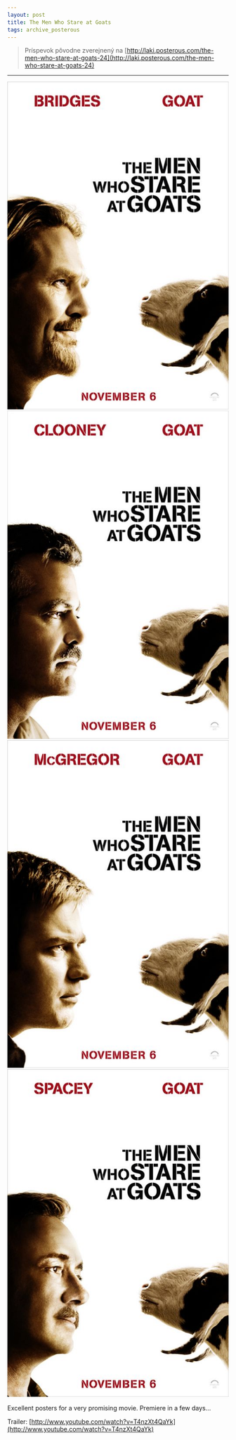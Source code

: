 ```yaml
---
layout: post
title: The Men Who Stare at Goats
tags: archive_posterous
---
```

> Príspevok pôvodne zverejnený na [http://laki.posterous.com/the-men-who-stare-at-goats-24](http://laki.posterous.com/the-men-who-stare-at-goats-24)

***
![men_who_stare_at_goats_ver2.jpg](/media/2009/men_who_stare_at_goats_ver2.jpg)
![men_who_stare_at_goats_ver3.jpg](/media/2009/men_who_stare_at_goats_ver3.jpg)
![men_who_stare_at_goats_ver4.jpg](/media/2009/men_who_stare_at_goats_ver4.jpg)
![men_who_stare_at_goats_ver5.jpg](/media/2009/men_who_stare_at_goats_ver5.jpg)

Excellent posters for a very promising movie. Premiere in a few days…

Trailer:
[http://www.youtube.com/watch?v=T4nzXt4QaYk](http://www.youtube.com/watch?v=T4nzXt4QaYk)

